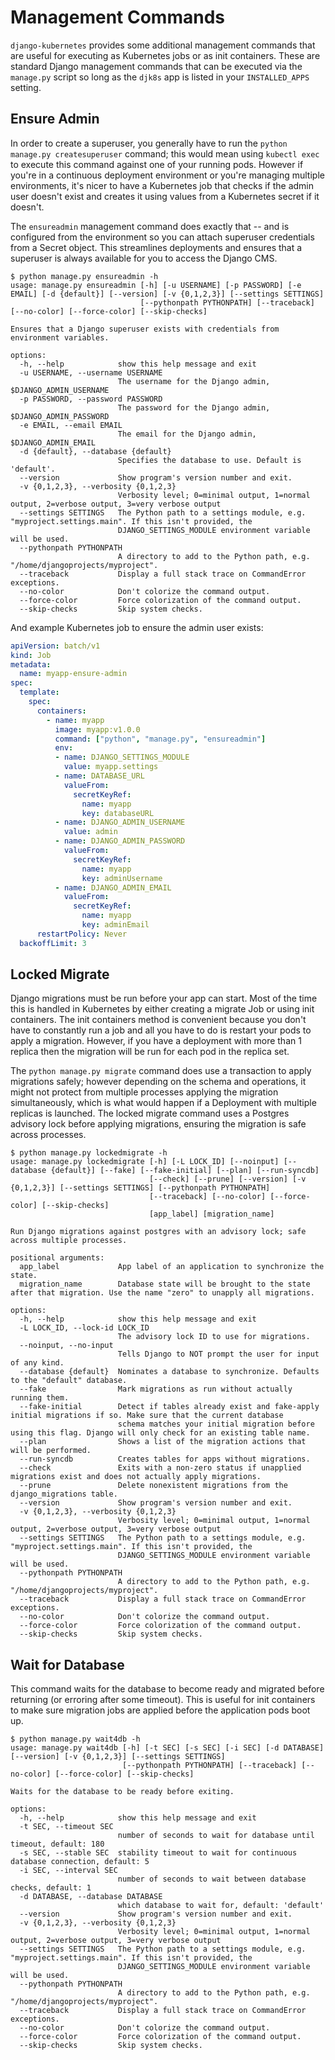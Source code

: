 # Management Commands

`django-kubernetes` provides some additional management commands that are useful for executing as Kubernetes jobs or as init containers. These are standard Django management commands that can be executed via the `manage.py` script so long as the `djk8s` app is listed in your `INSTALLED_APPS` setting.

## Ensure Admin

In order to create a superuser, you generally have to run the `python manage.py createsuperuser` command; this would mean using `kubectl exec` to execute this command against one of your running pods. However if you're in a continuous deployment environment or you're managing multiple environments, it's nicer to have a Kubernetes job that checks if the admin user doesn't exist and creates it using values from a Kubernetes secret if it doesn't.

The `ensureadmin` management command does exactly that -- and is configured from the environment so you can attach superuser credentials from a Secret object. This streamlines deployments and ensures that a superuser is always available for you to access the Django CMS.

```
$ python manage.py ensureadmin -h
usage: manage.py ensureadmin [-h] [-u USERNAME] [-p PASSWORD] [-e EMAIL] [-d {default}] [--version] [-v {0,1,2,3}] [--settings SETTINGS]
                             [--pythonpath PYTHONPATH] [--traceback] [--no-color] [--force-color] [--skip-checks]

Ensures that a Django superuser exists with credentials from environment variables.

options:
  -h, --help            show this help message and exit
  -u USERNAME, --username USERNAME
                        The username for the Django admin, $DJANGO_ADMIN_USERNAME
  -p PASSWORD, --password PASSWORD
                        The password for the Django admin, $DJANGO_ADMIN_PASSWORD
  -e EMAIL, --email EMAIL
                        The email for the Django admin, $DJANGO_ADMIN_EMAIL
  -d {default}, --database {default}
                        Specifies the database to use. Default is 'default'.
  --version             Show program's version number and exit.
  -v {0,1,2,3}, --verbosity {0,1,2,3}
                        Verbosity level; 0=minimal output, 1=normal output, 2=verbose output, 3=very verbose output
  --settings SETTINGS   The Python path to a settings module, e.g. "myproject.settings.main". If this isn't provided, the
                        DJANGO_SETTINGS_MODULE environment variable will be used.
  --pythonpath PYTHONPATH
                        A directory to add to the Python path, e.g. "/home/djangoprojects/myproject".
  --traceback           Display a full stack trace on CommandError exceptions.
  --no-color            Don't colorize the command output.
  --force-color         Force colorization of the command output.
  --skip-checks         Skip system checks.
```

And example Kubernetes job to ensure the admin user exists:

```yaml
apiVersion: batch/v1
kind: Job
metadata:
  name: myapp-ensure-admin
spec:
  template:
    spec:
      containers:
        - name: myapp
          image: myapp:v1.0.0
          command: ["python", "manage.py", "ensureadmin"]
          env:
          - name: DJANGO_SETTINGS_MODULE
            value: myapp.settings
          - name: DATABASE_URL
            valueFrom:
              secretKeyRef:
                name: myapp
                key: databaseURL
          - name: DJANGO_ADMIN_USERNAME
            value: admin
          - name: DJANGO_ADMIN_PASSWORD
            valueFrom:
              secretKeyRef:
                name: myapp
                key: adminUsername
          - name: DJANGO_ADMIN_EMAIL
            valueFrom:
              secretKeyRef:
                name: myapp
                key: adminEmail
      restartPolicy: Never
  backoffLimit: 3
```

## Locked Migrate

Django migrations must be run before your app can start. Most of the time this is handled in Kubernetes by either creating a migrate Job or using init containers. The init containers method is convenient because you don't have to constantly run a job and all you have to do is restart your pods to apply a migration. However, if you have a deployment with more than 1 replica then the migration will be run for each pod in the replica set.

The `python manage.py migrate` command does use a transaction to apply migrations safely; however depending on the schema and operations, it might not protect from multiple processes applying the migration simultaneously, which is what would happen if a Deployment with multiple replicas is launched. The locked migrate command uses a Postgres advisory lock before applying migrations, ensuring the migration is safe across processes.

```
$ python manage.py lockedmigrate -h
usage: manage.py lockedmigrate [-h] [-L LOCK_ID] [--noinput] [--database {default}] [--fake] [--fake-initial] [--plan] [--run-syncdb]
                               [--check] [--prune] [--version] [-v {0,1,2,3}] [--settings SETTINGS] [--pythonpath PYTHONPATH]
                               [--traceback] [--no-color] [--force-color] [--skip-checks]
                               [app_label] [migration_name]

Run Django migrations against postgres with an advisory lock; safe across multiple processes.

positional arguments:
  app_label             App label of an application to synchronize the state.
  migration_name        Database state will be brought to the state after that migration. Use the name "zero" to unapply all migrations.

options:
  -h, --help            show this help message and exit
  -L LOCK_ID, --lock-id LOCK_ID
                        The advisory lock ID to use for migrations.
  --noinput, --no-input
                        Tells Django to NOT prompt the user for input of any kind.
  --database {default}  Nominates a database to synchronize. Defaults to the "default" database.
  --fake                Mark migrations as run without actually running them.
  --fake-initial        Detect if tables already exist and fake-apply initial migrations if so. Make sure that the current database
                        schema matches your initial migration before using this flag. Django will only check for an existing table name.
  --plan                Shows a list of the migration actions that will be performed.
  --run-syncdb          Creates tables for apps without migrations.
  --check               Exits with a non-zero status if unapplied migrations exist and does not actually apply migrations.
  --prune               Delete nonexistent migrations from the django_migrations table.
  --version             Show program's version number and exit.
  -v {0,1,2,3}, --verbosity {0,1,2,3}
                        Verbosity level; 0=minimal output, 1=normal output, 2=verbose output, 3=very verbose output
  --settings SETTINGS   The Python path to a settings module, e.g. "myproject.settings.main". If this isn't provided, the
                        DJANGO_SETTINGS_MODULE environment variable will be used.
  --pythonpath PYTHONPATH
                        A directory to add to the Python path, e.g. "/home/djangoprojects/myproject".
  --traceback           Display a full stack trace on CommandError exceptions.
  --no-color            Don't colorize the command output.
  --force-color         Force colorization of the command output.
  --skip-checks         Skip system checks.
```

## Wait for Database

This command waits for the database to become ready and migrated before returning (or erroring after some timeout). This is useful for init containers to make sure migration jobs are applied before the application pods boot up.

```
$ python manage.py wait4db -h
usage: manage.py wait4db [-h] [-t SEC] [-s SEC] [-i SEC] [-d DATABASE] [--version] [-v {0,1,2,3}] [--settings SETTINGS]
                         [--pythonpath PYTHONPATH] [--traceback] [--no-color] [--force-color] [--skip-checks]

Waits for the database to be ready before exiting.

options:
  -h, --help            show this help message and exit
  -t SEC, --timeout SEC
                        number of seconds to wait for database until timeout, default: 180
  -s SEC, --stable SEC  stability timeout to wait for continuous database connection, default: 5
  -i SEC, --interval SEC
                        number of seconds to wait between database checks, default: 1
  -d DATABASE, --database DATABASE
                        which database to wait for, default: 'default'
  --version             Show program's version number and exit.
  -v {0,1,2,3}, --verbosity {0,1,2,3}
                        Verbosity level; 0=minimal output, 1=normal output, 2=verbose output, 3=very verbose output
  --settings SETTINGS   The Python path to a settings module, e.g. "myproject.settings.main". If this isn't provided, the
                        DJANGO_SETTINGS_MODULE environment variable will be used.
  --pythonpath PYTHONPATH
                        A directory to add to the Python path, e.g. "/home/djangoprojects/myproject".
  --traceback           Display a full stack trace on CommandError exceptions.
  --no-color            Don't colorize the command output.
  --force-color         Force colorization of the command output.
  --skip-checks         Skip system checks.
```